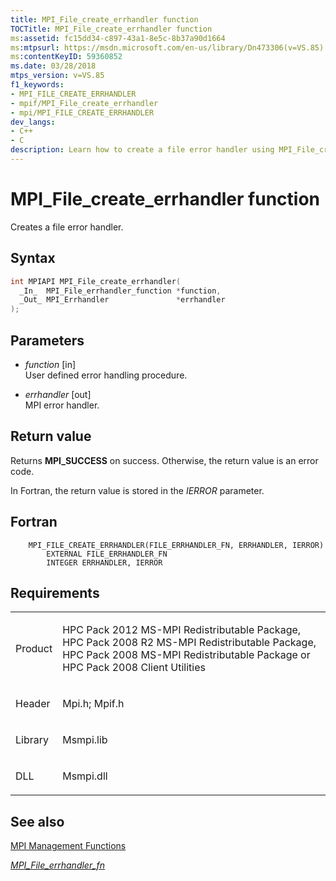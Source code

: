 ```yaml
---
title: MPI_File_create_errhandler function
TOCTitle: MPI_File_create_errhandler function
ms:assetid: fc15dd34-c897-43a1-8e5c-8b37a90d1664
ms:mtpsurl: https://msdn.microsoft.com/en-us/library/Dn473306(v=VS.85)
ms:contentKeyID: 59360852
ms.date: 03/28/2018
mtps_version: v=VS.85
f1_keywords:
- MPI_FILE_CREATE_ERRHANDLER
- mpif/MPI_File_create_errhandler
- mpi/MPI_FILE_CREATE_ERRHANDLER
dev_langs:
- C++
- C
description: Learn how to create a file error handler using MPI_File_create_errhandler function. Understand syntax, parameters, and return values.
---
```


# MPI\_File\_create\_errhandler function

Creates a file error handler.

## Syntax

``` c++
int MPIAPI MPI_File_create_errhandler(
  _In_  MPI_File_errhandler_function *function,
  _Out_ MPI_Errhandler               *errhandler
);
```

## Parameters

  - *function* \[in\]  
    User defined error handling procedure.

  - *errhandler* \[out\]  
    MPI error handler.

## Return value

Returns **MPI\_SUCCESS** on success. Otherwise, the return value is an error code.

In Fortran, the return value is stored in the *IERROR* parameter.

## Fortran

``` FORTRAN
    MPI_FILE_CREATE_ERRHANDLER(FILE_ERRHANDLER_FN, ERRHANDLER, IERROR)
        EXTERNAL FILE_ERRHANDLER_FN
        INTEGER ERRHANDLER, IERROR
```

## Requirements

<table>
<colgroup>
<col/>
<col/>
</colgroup>
<tbody>
<tr class="odd">
<td><p>Product</p></td>
<td><p>HPC Pack 2012 MS-MPI Redistributable Package, HPC Pack 2008 R2 MS-MPI Redistributable Package, HPC Pack 2008 MS-MPI Redistributable Package or HPC Pack 2008 Client Utilities</p></td>
</tr>
<tr class="even">
<td><p>Header</p></td>
<td>Mpi.h;
Mpif.h</td>
</tr>
<tr class="odd">
<td><p>Library</p></td>
<td>Msmpi.lib</td>
</tr>
<tr class="even">
<td><p>DLL</p></td>
<td>Msmpi.dll</td>
</tr>
</tbody>
</table>


## See also

[MPI Management Functions](mpi-management-functions.md)

[*MPI\_File\_errhandler\_fn*](mpi-file-errhandler-fn-callback-function.md)

